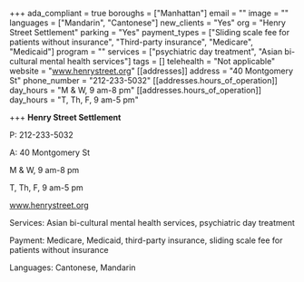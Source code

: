+++
ada_compliant = true
boroughs = ["Manhattan"]
email = ""
image = ""
languages = ["Mandarin", "Cantonese"]
new_clients = "Yes"
org = "Henry Street Settlement"
parking = "Yes"
payment_types = ["Sliding scale fee for patients without insurance", "Third-party insurance", "Medicare", "Medicaid"]
program = ""
services = ["psychiatric day treatment", "Asian bi-cultural mental health services"]
tags = []
telehealth = "Not applicable"
website = "www.henrystreet.org"
[[addresses]]
address = "40 Montgomery St"
phone_number = "212-233-5032"
[[addresses.hours_of_operation]]
day_hours = "M & W, 9 am-8 pm"
[[addresses.hours_of_operation]]
day_hours = "T, Th, F, 9 am-5 pm"

+++
**Henry Street Settlement**

P: 212-233-5032 

A: 40 Montgomery St

M & W, 9 am-8 pm

T, Th, F, 9 am-5 pm

www.henrystreet.org

Services: Asian bi-cultural mental health services, psychiatric day treatment

Payment: Medicare, Medicaid, third-party insurance, sliding scale fee for patients without insurance

Languages: Cantonese, Mandarin
